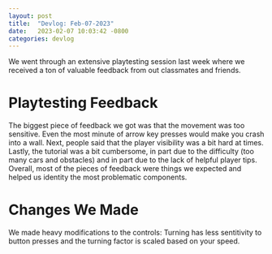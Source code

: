 ```yaml
---
layout: post
title:  "Devlog: Feb-07-2023"
date:   2023-02-07 10:03:42 -0800
categories: devlog
---
```


We went through an extensive playtesting session last week where we received a ton of valuable feedback from out classmates and friends. 

# Playtesting Feedback
The biggest piece of feedback we got was that the movement was too sensitive. Even the most minute of arrow key presses would make you crash into a wall. Next, people said that the player visibility was a bit hard at times. Lastly, the tutorial was a bit cumbersome, in part due to the difficulty (too many cars and obstacles) and in part due to the lack of helpful player tips. Overall, most of the pieces of feedback were things we expected and helped us identity the most problematic components.

# Changes We Made
We made heavy modifications to the controls: Turning has less sentitivity to button presses and the turning factor is scaled based on your speed.
